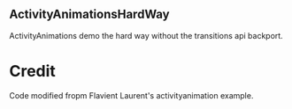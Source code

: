 ActivityAnimationsHardWay
---

ActivityAnimations demo the hard way without the transitions api backport.

# Credit

Code modified fropm Flavient Laurent's activityanimation example.